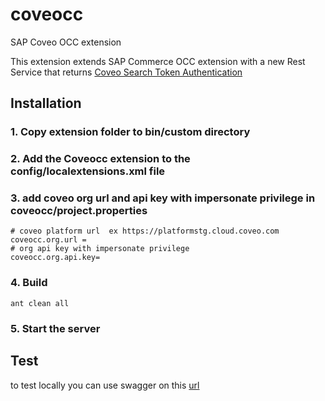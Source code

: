 # coveocc
SAP Coveo OCC extension 

This extension extends SAP Commerce OCC extension with a new Rest Service that returns [Coveo Search Token Authentication](https://docs.coveo.com/en/56/build-a-search-ui/use-search-token-authentication)

## Installation

### 1. Copy extension folder to bin/custom directory

### 2. Add the Coveocc extension to the config/localextensions.xml file

### 3. add coveo org url and api key with impersonate privilege in coveocc/project.properties

```
# coveo platform url  ex https://platformstg.cloud.coveo.com
coveocc.org.url =
# org api key with impersonate privilege
coveocc.org.api.key=
```

### 4. Build

```
ant clean all
```

### 5. Start the server


## Test

to test locally you can use  swagger on this [url](https://localhost:9002/occ/v2/swagger-ui.html#/search-token-controller/getSearchToken)
